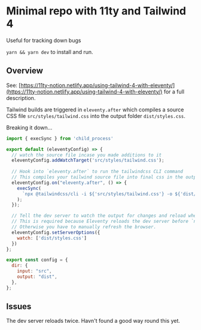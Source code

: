 # Minimal repo with 11ty and Tailwind 4
Useful for tracking down bugs

`yarn && yarn dev` to install and run.

## Overview
See: [https://11ty-notion.netlify.app/using-tailwind-4-with-eleventy/](https://11ty-notion.netlify.app/using-tailwind-4-with-eleventy/) for a full description.

Tailwind builds are triggered in `eleventy.after` which compiles a source CSS file `src/styles/tailwind.css` into the output folder `dist/styles.css`.

Breaking it down...

```js
import { execSync } from 'child_process'

export default (eleventyConfig) => {
  // watch the source file incase you made additions to it
  eleventyConfig.addWatchTarget('src/styles/tailwind.css');
  
  // Hook into `eleventy.after` to run the tailwindcss CLI command
  // This compiles your tailwind source file into final css in the output folder
  eleventyConfig.on("eleventy.after", () => {
    execSync(
      `npx @tailwindcss/cli -i ${'src/styles/tailwind.css'} -o ${'dist/styles.css'}`
    );
  });

  // Tell the dev server to watch the output for changes and reload when it sees them.
  // This is required because Eleventy reloads the dev server before `npx @tailwindcss/cli` finishes. 
  // Otherwise you have to manually refresh the browser. 
  eleventyConfig.setServerOptions({
    watch: ['dist/styles.css']
  })
};

export const config = {
  dir: {
    input: "src",
    output: "dist",
  },
};
```

## Issues
The dev server reloads twice. Havn't found a good way round this yet.
